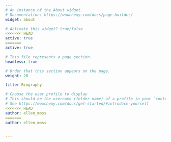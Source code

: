 ```yaml
---
# An instance of the About widget.
# Documentation: https://wowchemy.com/docs/page-builder/
widget: about

# Activate this widget? true/false
<<<<<<< HEAD
active: true 
=======
active: true

# This file represents a page section.
headless: true

# Order that this section appears on the page.
weight: 20

title: Biography

# Choose the user profile to display
# This should be the username (folder name) of a profile in your `content/authors/` folder.
# See https://wowchemy.com/docs/get-started/#introduce-yourself
<<<<<<< HEAD
author: ellen_moss 
=======
author: ellen_moss


---
```

